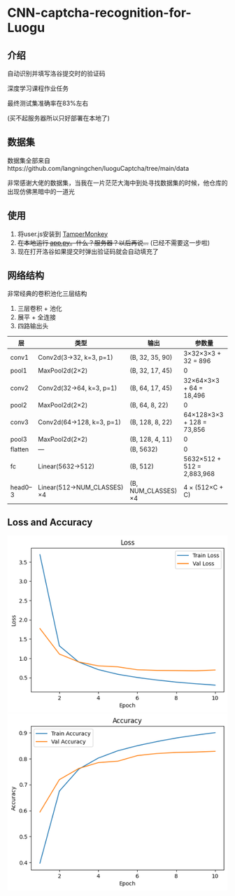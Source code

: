 # CNN-captcha-recognition-for-Luogu

## 介绍
自动识别并填写洛谷提交时的验证码

深度学习课程作业任务

最终测试集准确率在83%左右

(买不起服务器所以只好部署在本地了)

## 数据集
数据集全部来自https://github.com/langningchen/luoguCaptcha/tree/main/data

非常感谢大佬的数据集，当我在一片茫茫大海中到处寻找数据集的时候，他仓库的出现仿佛黑暗中的一道光

## 使用

1. 将user.js安装到 [TamperMonkey](https://www.tampermonkey.net/) 
2. ~~在本地运行 [app.py](./app.py)。什么？服务器？以后再说...~~
   (已经不需要这一步啦)
3. 现在打开洛谷如果提交时弹出验证码就会自动填充了
   
## 网络结构

非常经典的卷积池化三层结构

  1. 三层卷积 + 池化
  2. 展平 + 全连接
  3. 四路输出头

| 层      | 类型                        | 输出                 | 参数量                     |
| ------- | --------------------------- | -------------------- | -------------------------- |
| conv1   | Conv2d(3→32, k=3, p=1)      | (B, 32, 35, 90)      | 3×32×3×3 + 32 = 896        |
| pool1   | MaxPool2d(2×2)              | (B, 32, 17, 45)      | 0                          |
| conv2   | Conv2d(32→64, k=3, p=1)     | (B, 64, 17, 45)      | 32×64×3×3 + 64 = 18,496    |
| pool2   | MaxPool2d(2×2)              | (B, 64, 8, 22)       | 0                          |
| conv3   | Conv2d(64→128, k=3, p=1)    | (B, 128, 8, 22)      | 64×128×3×3 + 128 = 73,856  |
| pool3   | MaxPool2d(2×2)              | (B, 128, 4, 11)      | 0                          |
| flatten | —                           | (B, 5632)            | 0                          |
| fc      | Linear(5632→512)            | (B, 512)             | 5632×512 + 512 = 2,883,968 |
| head0–3 | Linear(512→NUM\_CLASSES) ×4 | (B, NUM\_CLASSES) ×4 | 4 × (512×C + C)            |



## Loss and Accuracy

![alt text](plt/loss.png)
![alt text](plt/acc.png)